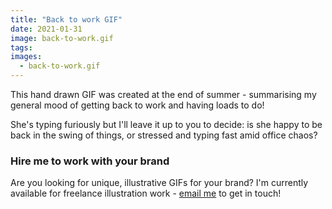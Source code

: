 ```yaml
---
title: "Back to work GIF"
date: 2021-01-31
image: back-to-work.gif
tags:
images:
  - back-to-work.gif
---
```


This hand drawn GIF was created at the end of summer - summarising my general mood of getting back to work and having loads to do!

She's typing furiously but I'll leave it up to you to decide: is she happy to be back in the swing of things, or stressed and typing fast amid office chaos?

### Hire me to work with your brand
Are you looking for unique, illustrative GIFs for your brand? I'm currently available for freelance illustration work - [email me](mailto:vicky.hughes@hotmail.com) to get in touch!